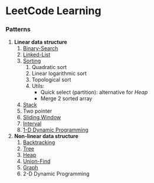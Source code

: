 # LeetCode Learning
###    Patterns


1. __Linear data structure__
   1. [Binary-Search](binary-search/README.md)
   2. [Linked-List](linked-list/README.md)
   3. [Sorting](sorting/README.md)
      1. Quadratic sort
      2. Linear logarithmic sort
      3. Topological sort
      4. Utils: 
         - Quick select (partition): alternative for _Heap_ 
         - Merge 2 sorted array
   4. [Stack](monotonic-stack-queue/README.md)
   5. Two pointer
   6. [Sliding Window](sliding-window/README.md)
   7. [Interval](interval/README.md)
   8. [1-D Dynamic Programming](dynamic-programming/README.md)
2. __Non-linear data structure__
   1. [Backtracking](backtracking/README.md)
   2. [Tree](tree/README.md)
   3. [Heap](heap/README.md)
   4. [Union-Find](union-find/README.md)
   5. [Graph](graph/README.md)
   6. 2-D Dynamic Programming
